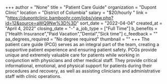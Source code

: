 +++
author = "None"
title = "Patient Care Guide"
organization = "Dupont Clinic"
location = "District of Columbia"
salary = "$20/hourly "
link = "https://dupontclinic.bamboohr.com/jobs/view.php?id=12&source=aWQ9Nw%3D%3D"
sort_date = "2022-04-04"
created_at = "April 4, 2022"
closing_date = "-"
a_job_type = ["Full Time"]
b_benefits = ["Health Insurance","Paid Vacation","Dental","Sick time"]
c_feedback = ""
aa_degrees_required = "No degree required"
thumbnail = ""
+++
The patient care guide (PCG) serves as an integral part of the team, creating a supportive patient experience and ensuring patient safety. PCGs provide unique and extremely valuable care for patients while working in conjunction with physicians and other medical staff. They provide critical informational, emotional, and physical support for patients during their procedures and recovery, as well as assisting clinicians and administrative staff with clinic operations. 
